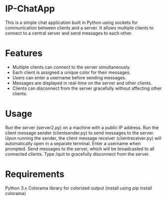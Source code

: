 # IP-ChatApp
This is a simple chat application built in Python using sockets for communication between clients and a server. It allows multiple clients to connect to a central server and send messages to each other.

# Features
* Multiple clients can connect to the server simultaneously.
* Each client is assigned a unique color for their messages.
* Users can enter a username before sending messages.
* Messages are displayed in real-time on the server and other clients.
* Clients can disconnect from the server gracefully without affecting other clients.
# Usage
Run the server (server2.py) on a machine with a public IP address.
Run the client message sender (clientsender.py) to send messages to the server. Upon running the sender, the client message receiver (clientreceiver.py) will automatically open in a separate terminal.
Enter a username when prompted.
Send messages to the server, which will be broadcasted to all connected clients.
Type /quit to gracefully disconnect from the server.
# Requirements
Python 3.x
Colorama library for colorized output (install using pip install colorama)
